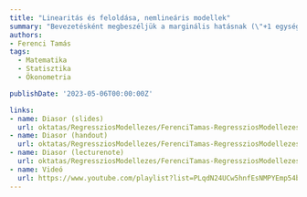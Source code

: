 ```yaml
---
title: "Linearitás és feloldása, nemlineáris modellek"
summary: "Bevezetésként megbeszéljük a marginális hatásnak (\"+1 egység hogyan hat\") mi a pontos értelmezése, melynek jelentősége lesz, ha nem csak lineáris modelleket nézünk. Ez után elsőként feloldjuk elsőként az additivitást, tehát, hogy az egyes magyarázó változók eredményváltozóra gyakorolt hatása nem függ a többi magyarázó változó értékétől, azaz bevezetjük az interakció fogalmát. Ezt követően feloldjuk a változónkénti linearitást is, tehát, hogy a meredekség ugyanaz, függetlenül attól, hogy mi a magyarázó változó értéke. Röviden áttekintjük egy analízisbeli érveléssel, hogy a linearitás miért lehet jó közelítés, majd teljes általánosságban osztályozzuk a nemlinearitásokat, és megbeszéljük becslési lehetőségeiket. Végezetül áttekintjük az egyik legfontosabb nemlinearitást, a logaritmált változók szerepeltetését, mind eredmény- mind magyarázó változóként."
authors:
- Ferenci Tamás
tags:
  - Matematika
  - Statisztika
  - Ökonometria

publishDate: '2023-05-06T00:00:00Z'

links:
- name: Diasor (slides)
  url: oktatas/RegressziosModellezes/FerenciTamas-RegressziosModellezes-LinearitasEsFeloldasaNemlinearisModellek-slides.pdf
- name: Diasor (handout)
  url: oktatas/RegressziosModellezes/FerenciTamas-RegressziosModellezes-LinearitasEsFeloldasaNemlinearisModellek-handout.pdf
- name: Diasor (lecturenote)
  url: oktatas/RegressziosModellezes/FerenciTamas-RegressziosModellezes-LinearitasEsFeloldasaNemlinearisModellek-lecturenote.pdf
- name: Videó
  url: https://www.youtube.com/playlist?list=PLqdN24UCw5hnfEsNMPYEmp54bH99XFEkF
---
```

